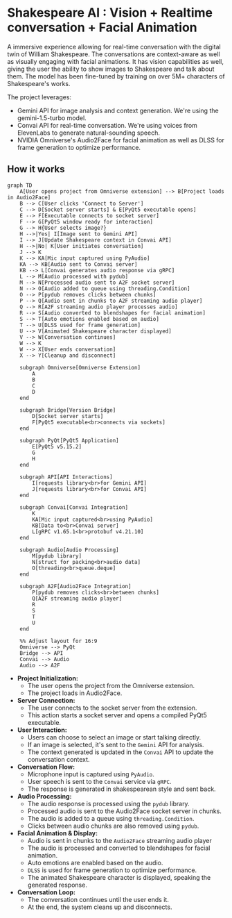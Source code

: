 # Shakespeare AI : Vision + Realtime conversation + Facial Animation

A immersive experience allowing for real-time conversation with the digital twin of William Shakespeare. The conversations are context-aware as well as visually engaging with facial animations. It has vision capabilities as well, giving the user the ability to show images to Shakespeare and talk about them. The model has been fine-tuned by training on over 5M+ characters of Shakespeare's works.

The project leverages:

- Gemini API for image analysis and context generation. We're using the gemini-1.5-turbo model.
- Convai API for real-time conversation. We're using voices from ElevenLabs to generate natural-sounding speech.
- NVIDIA Omniverse's Audio2Face for facial animation as well as DLSS for frame generation to optimize performance.

## How it works
```mermaid
graph TD
    A[User opens project from Omniverse extension] --> B[Project loads in Audio2Face]
    B --> C[User clicks 'Connect to Server']
    C --> D[Socket server starts] & E[PyQt5 executable opens]
    E --> F[Executable connects to socket server]
    F --> G[PyQt5 window ready for interaction]
    G --> H{User selects image?}
    H -->|Yes| I[Image sent to Gemini API]
    I --> J[Update Shakespeare context in Convai API]
    H -->|No| K[User initiates conversation]
    J --> K
    K --> KA[Mic input captured using PyAudio]
    KA --> KB[Audio sent to Convai server]
    KB --> L[Convai generates audio response via gRPC]
    L --> M[Audio processed with pydub]
    M --> N[Processed audio sent to A2F socket server]
    N --> O[Audio added to queue using threading.Condition]
    O --> P[pydub removes clicks between chunks]
    P --> Q[Audio sent in chunks to A2F streaming audio player]
    Q --> R[A2F streaming audio player processes audio]
    R --> S[Audio converted to blendshapes for facial animation]
    S --> T[Auto emotions enabled based on audio]
    T --> U[DLSS used for frame generation]
    U --> V[Animated Shakespeare character displayed]
    V --> W[Conversation continues]
    W --> K
    W --> X[User ends conversation]
    X --> Y[Cleanup and disconnect]

    subgraph Omniverse[Omniverse Extension]
        A
        B
        C
        D
    end

    subgraph Bridge[Version Bridge]
        D[Socket server starts]
        F[PyQt5 executable<br>connects via sockets]
    end

    subgraph PyQt[PyQt5 Application]
        E[PyQt5 v5.15.2]
        G
        H
    end

    subgraph API[API Interactions]
        I[requests library<br>for Gemini API]
        J[requests library<br>for Convai API]
    end

    subgraph Convai[Convai Integration]
        K
        KA[Mic input captured<br>using PyAudio]
        KB[Data to<br>Convai server]
        L[gRPC v1.65.1<br>protobuf v4.21.10]
    end

    subgraph Audio[Audio Processing]
        M[pydub library]
        N[struct for packing<br>audio data]
        O[threading<br>queue.deque]
    end

    subgraph A2F[Audio2Face Integration]
        P[pydub removes clicks<br>between chunks]
        Q[A2F streaming audio player]
        R
        S
        T
        U
    end

    %% Adjust layout for 16:9
    Omniverse --> PyQt
    Bridge --> API
    Convai --> Audio
    Audio --> A2F
```
- **Project Initialization:**
    - The user opens the project from the Omniverse extension.
    - The project loads in Audio2Face.
- **Server Connection:**
    - The user connects to the socket server from the extension.
    - This action starts a socket server and opens a compiled PyQt5 executable.
- **User Interaction:**
    - Users can choose to select an image or start talking directly.
    - If an image is selected, it's sent to the `Gemini` API for analysis.
    - The context generated is updated in the `Convai` API to update the conversation context.
- **Conversation Flow:**
    - Microphone input is captured using `PyAudio`.
    - User speech is sent to the `Convai` service via `gRPC`.
    - The response is generated in shakespearean style and sent back.
- **Audio Processing:**
    - The audio response is processed using the `pydub` library.
    - Processed audio is sent to the Audio2Face socket server in chunks.
    - The audio is added to a queue using `threading.Condition`.
    - Clicks between audio chunks are also removed using `pydub`.
- **Facial Animation & Display:**
    - Audio is sent in chunks to the `Audio2Face` streaming audio player
    - The audio is processed and converted to blendshapes for facial animation.
    - Auto emotions are enabled based on the audio.
    - `DLSS` is used for frame generation to optimize performance.
    - The animated Shakespeare character is displayed, speaking the generated response.
- **Conversation Loop:**
    - The conversation continues until the user ends it.
    - At the end, the system cleans up and disconnects.